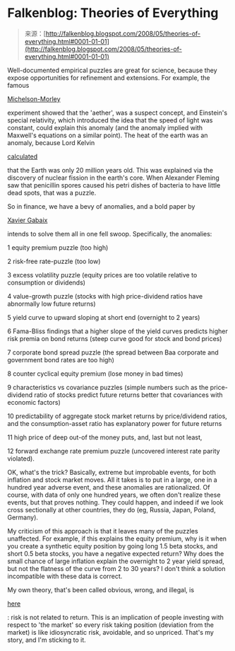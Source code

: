 <!--yml
category: 未分类
date: 2024-05-12 23:20:30
-->

# Falkenblog: Theories of Everything

> 来源：[http://falkenblog.blogspot.com/2008/05/theories-of-everything.html#0001-01-01](http://falkenblog.blogspot.com/2008/05/theories-of-everything.html#0001-01-01)

Well-documented empirical puzzles are great for science, because they expose opportunities for refinement and extensions. For example, the famous

[Michelson-Morley](http://en.wikipedia.org/wiki/Michelson-Morley_experiment)

experiment showed that the 'aether', was a suspect concept, and Einstein's special relativity, which introduced the idea that the speed of light was constant, could explain this anomaly (and the anomaly implied with Maxwell's equations on a similar point). The heat of the earth was an anomaly, because Lord Kelvin

[calculated](http://nobelprize.org/nobel_prizes/physics/articles/fusion/sun_1.html)

that the Earth was only 20 million years old. This was explained via the discovery of nuclear fission in the earth's core. When Alexander Fleming saw that penicillin spores caused his petri dishes of bacteria to have little dead spots, that was a puzzle.

So in finance, we have a bevy of anomalies, and a bold paper by

[Xavier Gabaix](http://pages.stern.nyu.edu/~xgabaix/)

intends to solve them all in one fell swoop. Specifically, the anomalies:

1 equity premium puzzle (too high)

2 risk-free rate-puzzle (too low)

3 excess volatility puzzle (equity prices are too volatile relative to consumption or dividends)

4 value-growth puzzle (stocks with high price-dividend ratios have abnormally low future returns)

5 yield curve to upward sloping at short end (overnight to 2 years)

6 Fama-Bliss findings that a higher slope of the yield curves predicts higher risk premia on bond returns (steep curve good for stock and bond prices)

7 corporate bond spread puzzle (the spread between Baa corporate and government bond rates are too high)

8 counter cyclical equity premium (lose money in bad times)

9 characteristics vs covariance puzzles (simple numbers such as the price-dividend ratio of stocks predict future returns better that covariances with economic factors)

10 predictability of aggregate stock market returns by price/dividend ratios, and the consumption-asset ratio has explanatory power for future returns

11 high price of deep out-of the money puts, and, last but not least,

12 forward exchange rate premium puzzle (uncovered interest rate parity violated).

OK, what's the trick? Basically, extreme but improbable events, for both inflation and stock market moves. All it takes is to put in a large, one in a hundred year adverse event, and these anomalies are rationalized. Of course, with data of only one hundred years, we often don't realize these events, but that proves nothing. They could happen, and indeed if we look cross sectionally at other countries, they do (eg, Russia, Japan, Poland, Germany).

My criticism of this approach is that it leaves many of the puzzles unaffected. For example, if this explains the equity premium, why is it when you create a synthetic equity position by going long 1.5 beta stocks, and short 0.5 beta stocks, you have a negative expected return? Why does the small chance of large inflation explain the overnight to 2 year yield spread, but not the flatness of the curve from 2 to 30 years? I don't think a solution incompatible with these data is correct.

My own theory, that's been called obvious, wrong, and illegal, is

[here](http://papers.ssrn.com/sol3/papers.cfm?abstract_id=976652)

: risk is not related to return. This is an implication of people investing with respect to 'the market' so every risk taking position (deviation from the market) is like idiosyncratic risk, avoidable, and so unpriced. That's my story, and I'm sticking to it.